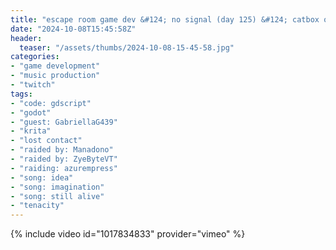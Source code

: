 ```yaml
---
title: "escape room game dev &#124; no signal (day 125) &#124; catbox or shapez later maybe &#124; mirror's edge remix"
date: "2024-10-08T15:45:58Z"
header:
  teaser: "/assets/thumbs/2024-10-08-15-45-58.jpg"
categories:
- "game development"
- "music production"
- "twitch"
tags:
- "code: gdscript"
- "godot"
- "guest: GabriellaG439"
- "krita"
- "lost contact"
- "raided by: Manadono"
- "raided by: ZyeByteVT"
- "raiding: azurempress"
- "song: idea"
- "song: imagination"
- "song: still alive"
- "tenacity"
---
```

{% include video id="1017834833" provider="vimeo" %}
